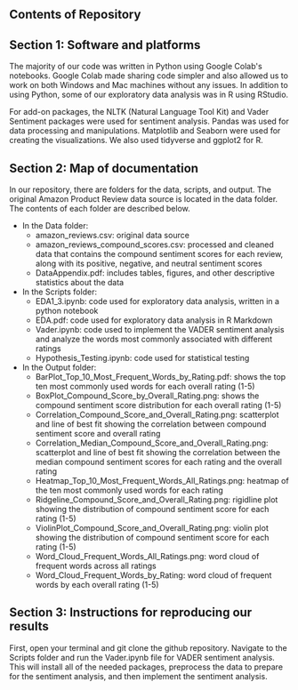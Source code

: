 ## Contents of Repository

## Section 1: Software and platforms
The majority of our code was written in Python using Google Colab's notebooks. Google Colab  made sharing code simpler and also allowed us to work on both Windows and Mac machines without any issues. In addition to using Python, some of our exploratory data analysis was in R using RStudio. 

For add-on packages, the NLTK (Natural Language Tool Kit) and Vader Sentiment packages were used for sentiment analysis. Pandas was used for data processing and manipulations. Matplotlib and Seaborn were used for creating the visualizations. We also used tidyverse and ggplot2 for R. 

## Section 2: Map of documentation
In our repository, there are folders for the data, scripts, and output. The original Amazon Product Review data source is located in the data folder. The contents of each folder are described below. 
- In the Data folder:
  - amazon_reviews.csv: original data source
  - amazon_reviews_compound_scores.csv: processed and cleaned data that contains the compound sentiment scores for each review, along with its positive, negative, and neutral sentiment scores
  - DataAppendix.pdf: includes tables, figures, and other descriptive statistics about the data
- In the Scripts folder:
  -  EDA1_3.ipynb: code used for exploratory data analysis, written in a python notebook
  -  EDA.pdf: code used for exploratory data analysis in R Markdown
  -  Vader.ipynb: code used to implement the VADER sentiment analysis and analyze the words most commonly associated with different ratings
  -  Hypothesis_Testing.ipynb: code used for statistical testing 
- In the Output folder:
  - BarPlot_Top_10_Most_Frequent_Words_by_Rating.pdf: shows the top ten most commonly used words for each overall rating (1-5)
  - BoxPlot_Compound_Score_by_Overall_Rating.png: shows the compound sentiment score distribution for each overall rating (1-5)
  - Correlation_Compound_Score_and_Overall_Rating.png: scatterplot and line of best fit showing the correlation between compound sentiment score and overall rating
  - Correlation_Median_Compound_Score_and_Overall_Rating.png: scatterplot and line of best fit showing the correlation between the median compound sentiment scores for each rating and the overall rating
  - Heatmap_Top_10_Most_Frequent_Words_All_Ratings.png: heatmap of the ten most commonly used words for each rating
  - Ridgeline_Compound_Score_and_Overall_Rating.png: rigidline plot showing the distribution of compound sentiment score for each rating (1-5)
  - ViolinPlot_Compound_Score_and_Overall_Rating.png: violin plot showing the distribution of compound sentiment score for each rating (1-5)
  - Word_Cloud_Frequent_Words_All_Ratings.png: word cloud of frequent words across all ratings
  - Word_Cloud_Frequent_Words_by_Rating: word cloud of frequent words by each overall rating (1-5)

## Section 3: Instructions for reproducing our results
First, open your terminal and git clone the github repository. Navigate to the Scripts folder and run the Vader.ipynb file for VADER sentiment analysis. This will install all of the needed packages, preprocess the data to prepare for the sentiment analysis, and then implement the sentiment analysis. 
